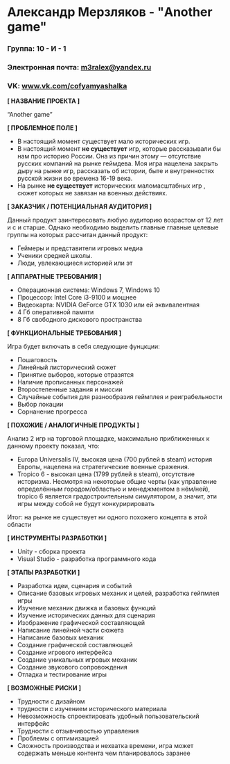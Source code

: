 # Александр Мерзляков - "Another game"
### Группа: 10 - И - 1
### Электронная почта: m3ralex@yandex.ru
### VK: www.vk.com/cofyamyashalka

**[ НАЗВАНИЕ ПРОЕКТА ]**

“Another game”




**[ ПРОБЛЕМНОЕ ПОЛЕ ]**

* В настоящий момент существует мало исторических игр.  
* В настоящий момент **не существует** игр, которые рассказывали бы нам про историю России. Она из причин этому — отсутствие русских компаний на рынке геймдева. 
Моя игра нацелена закрыть дыру на рынке игр, рассказать об истории, быте и внутренностях русской жизни во времена 16-19 века. 
* На рынке **не существует** исторических маломасштабных игр , сюжет которых не завязан на военных действиях. 

**[ ЗАКАЗЧИК / ПОТЕНЦИАЛЬНАЯ АУДИТОРИЯ ]**

Данный продукт заинтересовать любую аудиторию возрастом от 12 лет и с и старше. Однако необходимо выделить главные главные целевые группы на которых рассчитан данный продукт:

* Геймеры и представители игровых медиа
* Ученики средней школы.
* Люди, увлекающиеся историей или эт


**[ АППАРАТНЫЕ ТРЕБОВАНИЯ ]** 


* Операционная система: Windows 7, Windows 10
* Процессор: Intel Core i3-9100 и мощнее
* Видеокарта: NVIDIA GeForce GTX 1030 или ей эквивалентная
* 4 Гб оперативной памяти
* 8 Гб свободного дискового пространства 



**[ ФУНКЦИОНАЛЬНЫЕ ТРЕБОВАНИЯ ]**

Игра будет включать в себя следующие фунцкции:
* Пошаговость 
* Линейный листорический сюжет
* Принятие выборов, которые отразятся 
* Наличие прописанных персонажей
* Второстепенные задания и миссии
* Случайные события для разнообразия геймплея и реиграбельности
* Выбор локации
* Сорнанение прогресса 

 


**[ ПОХОЖИЕ / АНАЛОГИЧНЫЕ ПРОДУКТЫ ]**

Анализ 2 игр на торговой площадке, максимально приближенных к данному проекту  показал, что:

* Europa Universalis IV, высокая цена (700 рублей в steam) история Европы, нацелена на стратегические военные сражения.
* Tropico 6 - высокая цена (1799 рублей в steam), отсутствие историзма. Несмотря на некоторые общие черты (как управление определённым городом/областью и менеджментом в нём/ней), 
tropico 6 является градостроительным симулятором, а значит, эти игры между собой не будут конкуририровать


Итог: на рынке не существует ни одного похожего концепта в этой области


**[ ИНСТРУМЕНТЫ РАЗРАБОТКИ ]**

*	Unity - сборка проекта
* Visual Studio - разработка программного кода
 


**[ ЭТАПЫ РАЗРАБОТКИ ]**

 * Разработка идеи, сценария и событий
 * Описание базовых игровых механик и целей, разработка гейпмлея игры
 * Изучение механик движка и базовых функций
 * Изучение исторических данных для сценария
 * Изображение графической составляющей
 * Написание линейной части сюжета
 * Написание базовых механик
 * Создание графической составляющей
 * Создание игрового интерфейса
 * Создание уникальных игровых механик
 * Создание звукового сопровождения
 * Отладка и тестирование игры

**[ ВОЗМОЖНЫЕ РИСКИ ]**

*	Трудности с дизайном
*	трудности с изучением исторического материала
*	Невозможность спроектировать удобный пользовательский интерфейс 
*	Трудности с отзывчивостью управления
* Проблемы с оптимизацией
* Сложность производства и нехватка времени, игра может содержать меньше контента чем планировалось заранее

